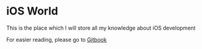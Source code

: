 # iOS World

This is the place which I will store all my knowledge about iOS development

For easier reading, please go to [Gitbook](https://kien-bradley.gitbook.io/ios-world/)

